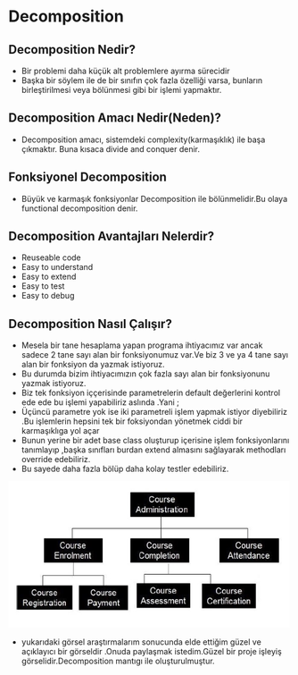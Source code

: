 # Decomposition

## Decomposition Nedir?
- Bir problemi daha küçük alt problemlere ayırma sürecidir
- Başka bir söylem ile de bir sınıfın çok fazla özelliği varsa, bunların birleştirilmesi veya bölünmesi gibi bir işlemi yapmaktır.

## Decomposition Amacı Nedir(Neden)?
- Decomposition amacı, sistemdeki complexity(karmaşıklık) ile başa çıkmaktır. Buna kısaca divide and conquer denir.

## Fonksiyonel Decomposition 

- Büyük ve karmaşık fonksiyonlar Decomposition ile bölünmelidir.Bu olaya functional decomposition denir.

## Decomposition Avantajları Nelerdir?

- Reuseable code
- Easy to understand
- Easy to extend
- Easy to test
- Easy to debug

## Decomposition Nasıl Çalışır? 

- Mesela bir tane hesaplama yapan programa ihtiyacımız var ancak sadece 2 tane sayı alan bir fonksiyonumuz var.Ve biz 3 ve ya 4 tane sayı alan bir fonksiyon da yazmak istiyoruz.
- Bu durumda bizim ihtiyacımızın çok fazla sayı alan bir fonksiyonunu yazmak istiyoruz.
- Biz tek fonksiyon iççerisinde parametrelerin default değerlerini kontrol ede ede bu işlemi yapabiliriz aslında .Yani ;
 - Üçüncü  parametre yok ise iki parametreli işlem yapmak istiyor diyebiliriz .Bu işlemlerin hepsini tek bir foksiyondan yönetmek ciddi bir karmaşıklıga yol açar 
 - Bunun yerine bir adet base class oluşturup içerisine işlem fonksiyonlarını tanımlayıp ,başka sınıfları burdan extend almasını sağlayarak methodları override edebiliriz.
 - Bu sayede daha fazla bölüp daha kolay testler edebiliriz.

 ![](/assets/decomposition.jpg)
 
 - yukarıdaki görsel araştırmalarım sonucunda elde ettiğim güzel ve açıklayıcı bir görseldir .Onuda paylaşmak istedim.Güzel bir proje işleyiş görselidir.Decomposition mantıgı ile oluşturulmuştur.
